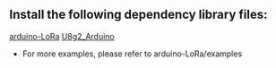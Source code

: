
## Install the following dependency library files:
[arduino-LoRa](https://github.com/sandeepmistry/arduino-LoRa)
[U8g2_Arduino](https://github.com/olikraus/U8g2_Arduino)

- For more examples, please refer to arduino-LoRa/examples